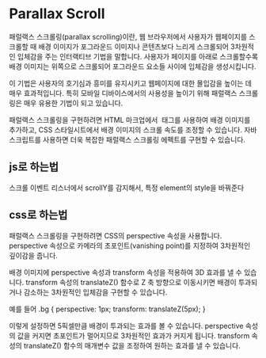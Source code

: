 # Parallax Scroll

패럴랙스 스크롤링(parallax scrolling)이란, 웹 브라우저에서 사용자가 웹페이지를 스크롤할 때 배경 이미지가 포그라운드 이미지나 콘텐츠보다 느리게 스크롤되어 3차원적인 입체감을 주는 인터랙티브 기법을 말합니다. 사용자가 페이지를 아래로 스크롤할수록 배경 이미지는 위쪽으로 스크롤되어 포그라운드 요소들 사이에 입체감을 생성시킵니다.

이 기법은 사용자의 호기심과 흥미를 유지시키고 웹페이지에 대한 몰입감을 높이는 데 매우 효과적입니다. 특히 모바일 디바이스에서의 사용성을 높이기 위해 패럴랙스 스크롤링은 매우 유용한 기법이 되고 있습니다.

패럴랙스 스크롤링을 구현하려면 HTML 마크업에서 <img> 태그를 사용하여 배경 이미지를 추가하고, CSS 스타일시트에서 배경 이미지의 스크롤 속도를 조정할 수 있습니다. 자바스크립트를 사용하면 더욱 복잡한 패럴랙스 스크롤링 에펙트를 구현할 수 있습니다.

## js로 하는법

스크롤 이벤트 리스너에서 scrollY를 감지해서, 특정 element의 style을 바꿔준다

## css로 하는법

패럴랙스 스크롤링을 구현하려면 CSS의 perspective 속성을 사용합니다.
perspective 속성으로 카메라의 초포인트(vanishing point)를 지정하여 3차원적인 깊이감을 줍니다.

배경 이미지에 perspective 속성과 transform 속성을 적용하여 3D 효과를 낼 수 있습니다.
transform 속성의 translateZ() 함수로 Z 축 방향으로 이동시키면 배경이 투과되거나 감소하는 3차원적인 입체감을 구현할 수 있습니다.

예를 들어
.bg {
perspective: 1px;
transform: translateZ(5px);
}

이렇게 설정하면 5픽셀만큼 배경이 투과되는 효과를 볼 수 있습니다.
perspective 속성의 값을 커지면 초포인트가 멀어지므로 3차원적인 효과가 커지게 됩니다.
transform 속성의 translateZ() 함수의 매개변수 값을 조정하여 원하는 효과를 낼 수 있습니다.

